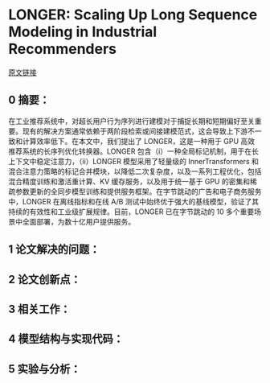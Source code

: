 # LONGER: Scaling Up Long Sequence Modeling in Industrial Recommenders
[原文链接](https://doi.org/10.1145/3383313.3412236)
## 0 摘要：
在工业推荐系统中，对超长用户行为序列进行建模对于捕捉长期和短期偏好至关重要。现有的解决方案通常依赖于两阶段检索或间接建模范式，这会导致上下游不一致和计算效率低下。在本文中，我们提出了 LONGER，这是一种用于 GPU 高效推荐系统的长序列优化转换器。LONGER 包含（i）一种全局标记机制，用于在长上下文中稳定注意力，（ii）LONGER 模型采用了轻量级的 InnerTransformers 和混合注意力策略的标记合并模块，以降低二次复杂度，以及一系列工程优化，包括混合精度训练和激活重计算、KV 缓存服务，以及用于统一基于 GPU 的密集和稀疏参数更新的全同步模型训练和提供服务框架。在字节跳动的广告和电子商务服务中，LONGER 在离线指标和在线 A/B 测试中始终优于强大的基线模型，验证了其持续的有效性和工业级扩展规律。目前，LONGER 已在字节跳动的 10 多个重要场景中全面部署，为数十亿用户提供服务。
## 1 论文解决的问题：

## 2 论文创新点：

## 3 相关工作：

## 4 模型结构与实现代码：


## 5 实验与分析：

<!--stackedit_data:
eyJoaXN0b3J5IjpbNzI1MDcyNTEyLDEyMDY3MjE0NDRdfQ==
-->